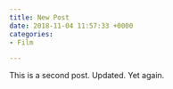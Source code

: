 ```yaml
---
title: New Post
date: 2018-11-04 11:57:33 +0000
categories:
- Film

---
```

This is a second post. Updated. Yet again.